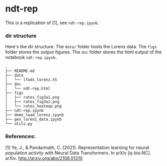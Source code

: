 # ndt-rep

This is a replication of [1], see `ndt-rep.ipynb`. 


### dir structure

Here's the dir structure. The `data/` folder hosts the Lorenz data. The `figs` folder stores the output figures. The `doc` folder stores the html output of the notebook `ndt-rep.ipynb`. 

```
.
├── README.md
├── data
│   └── lfads_lorenz.h5
├── doc
│   └── ndt-rep.html
├── figs
│   ├── rates_fig3a1.png
│   ├── rates_fig3a2.png
│   └── rates_heatmap.png
├── ndt-rep.ipynb
├── demo_load_lorenz.ipynb
├── gen_lorenz_data.ipynb
└── utils.py
```

### References: 

[1] Ye, J., & Pandarinath, C. (2021). Representation learning for neural population activity with Neural Data Transformers. In arXiv [q-bio.NC]. arXiv. http://arxiv.org/abs/2108.01210
